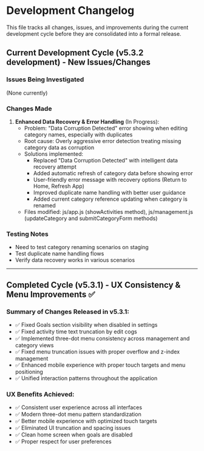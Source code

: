 # Development Changelog

This file tracks all changes, issues, and improvements during the current development cycle before they are consolidated into a formal release.

## Current Development Cycle (v5.3.2 development) - New Issues/Changes

### Issues Being Investigated
(None currently)

### Changes Made
1. **Enhanced Data Recovery & Error Handling** (In Progress):
   - Problem: "Data Corruption Detected" error showing when editing category names, especially with duplicates
   - Root cause: Overly aggressive error detection treating missing category data as corruption
   - Solutions implemented:
     - Replaced "Data Corruption Detected" with intelligent data recovery attempt
     - Added automatic refresh of category data before showing error
     - User-friendly error message with recovery options (Return to Home, Refresh App)
     - Improved duplicate name handling with better user guidance
     - Added current category reference updating when category is renamed
   - Files modified: js/app.js (showActivities method), js/management.js (updateCategory and submitCategoryForm methods)

### Testing Notes
- Need to test category renaming scenarios on staging
- Test duplicate name handling flows
- Verify data recovery works in various scenarios

---

## Completed Cycle (v5.3.1) - UX Consistency & Menu Improvements ✅

### Summary of Changes Released in v5.3.1:
- ✅ Fixed Goals section visibility when disabled in settings
- ✅ Fixed activity time text truncation by edit cogs  
- ✅ Implemented three-dot menu consistency across management and category views
- ✅ Fixed menu truncation issues with proper overflow and z-index management
- ✅ Enhanced mobile experience with proper touch targets and menu positioning
- ✅ Unified interaction patterns throughout the application

### UX Benefits Achieved:
- ✅ Consistent user experience across all interfaces
- ✅ Modern three-dot menu pattern standardization
- ✅ Better mobile experience with optimized touch targets
- ✅ Eliminated UI truncation and spacing issues
- ✅ Clean home screen when goals are disabled
- ✅ Proper respect for user preferences